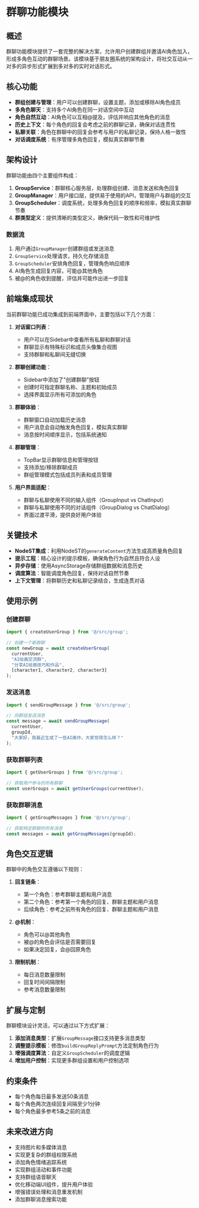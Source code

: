 # 群聊功能模块

## 概述

群聊功能模块提供了一套完整的解决方案，允许用户创建群组并邀请AI角色加入，形成多角色互动的群聊场景。该模块基于朋友圈系统的架构设计，将社交互动从一对多的异步形式扩展到多对多的实时对话形式。

## 核心功能

- **群组创建与管理**：用户可以创建群聊，设置主题，添加或移除AI角色成员
- **多角色聊天**：支持多个AI角色在同一对话空间中互动
- **角色自然互动**：AI角色可以互相@提及，评估并响应其他角色的消息
- **历史上下文**：每个角色的回复会考虑之前的群聊记录，确保对话连贯性
- **私聊关联**：角色在群聊中的回复会参考与用户的私聊记录，保持人格一致性
- **对话调度系统**：有序管理多角色回复，模拟真实群聊节奏

## 架构设计

群聊功能由四个主要组件构成：

1. **GroupService**：群聊核心服务层，处理群组创建、消息发送和角色回复
2. **GroupManager**：用户接口层，提供易于使用的API，管理用户与群组的交互
3. **GroupScheduler**：调度系统，处理多角色回复的顺序和频率，模拟真实群聊节奏
4. **群类型定义**：提供清晰的类型定义，确保代码一致性和可维护性

### 数据流

1. 用户通过`GroupManager`创建群组或发送消息
2. `GroupService`处理请求，持久化存储消息
3. `GroupScheduler`安排角色回复，管理角色响应顺序
4. AI角色生成回复内容，可能@其他角色
5. 被@的角色收到提醒，评估并可能作出进一步回复

## 前端集成现状

当前群聊功能已成功集成到前端界面中，主要包括以下几个方面：

1. **对话窗口列表**：
   - 用户可以在Sidebar中查看所有私聊和群聊对话
   - 群聊显示有特殊标识和成员头像集合视图
   - 支持群聊和私聊间无缝切换

2. **群聊创建功能**：
   - Sidebar中添加了"创建群聊"按钮
   - 创建时可指定群聊名称、主题和初始成员
   - 选择界面显示所有可添加的角色

3. **群聊体验**：
   - 群聊窗口自动加载历史消息
   - 用户消息会自动触发角色回复，模拟真实群聊
   - 消息按时间顺序显示，包括系统通知

4. **群聊管理**：
   - TopBar显示群聊信息和管理按钮
   - 支持添加/移除群聊成员
   - 群组管理模式包括成员列表和成员管理

5. **用户界面适配**：
   - 群聊与私聊使用不同的输入组件（GroupInput vs ChatInput）
   - 群聊与私聊使用不同的对话组件（GroupDialog vs ChatDialog）
   - 界面过渡平滑，提供良好用户体验

## 关键技术

- **NodeST集成**：利用NodeST的`generateContent`方法生成高质量角色回复
- **提示工程**：精心设计的提示模板，确保角色行为自然且符合人设
- **异步存储**：使用AsyncStorage存储群组数据和消息历史
- **调度算法**：智能调度角色回复，保持对话自然节奏
- **上下文管理**：将群聊历史和私聊记录结合，生成连贯对话

## 使用示例

### 创建群聊

```typescript
import { createUserGroup } from '@/src/group';

// 创建一个新群聊
const newGroup = await createUserGroup(
  currentUser,
  "AI绘画交流群",
  "分享AI绘画技巧和作品",
  [character1, character2, character3]
);
```

### 发送消息

```typescript
import { sendGroupMessage } from '@/src/group';

// 向群组发送消息
const message = await sendGroupMessage(
  currentUser,
  groupId,
  "大家好，我最近生成了一些AI画作，大家觉得怎么样？"
);
```

### 获取群聊列表

```typescript
import { getUserGroups } from '@/src/group';

// 获取用户参与的所有群聊
const userGroups = await getUserGroups(currentUser);
```

### 获取群聊消息

```typescript
import { getGroupMessages } from '@/src/group';

// 获取特定群聊的所有消息
const messages = await getGroupMessages(groupId);
```

## 角色交互逻辑

群聊中的角色交互遵循以下规则：

1. **回复链条**：
   - 第一个角色：参考群聊主题和用户消息
   - 第二个角色：参考第一个角色的回复、群聊主题和用户消息
   - 后续角色：参考之前所有角色的回复、群聊主题和用户消息

2. **@机制**：
   - 角色可以@其他角色
   - 被@的角色会评估是否需要回复
   - 如果决定回复，会@回原角色

3. **限制机制**：
   - 每日消息数量限制
   - 回复时间间隔限制
   - 参考消息数量限制

## 扩展与定制

群聊模块设计灵活，可以通过以下方式扩展：

1. **添加消息类型**：扩展`GroupMessage`接口支持更多消息类型
2. **调整提示模板**：修改`buildGroupReplyPrompt`方法定制角色行为
3. **增强调度算法**：自定义`GroupScheduler`的调度逻辑
4. **增加用户控制**：实现更多群组设置和用户控制选项

## 约束条件

- 每个角色每日最多发送50条消息
- 每个角色两次连续回复间隔至少1分钟
- 每个角色最多参考5条之前的消息

## 未来改进方向

- 支持图片和多媒体消息
- 实现更复杂的群组权限系统
- 添加角色情绪追踪系统
- 实现群组活动和事件功能
- 支持群组语音聊天
- 优化移动端UI组件，提升用户体验
- 增强错误处理和消息重发机制
- 添加群聊消息搜索功能
